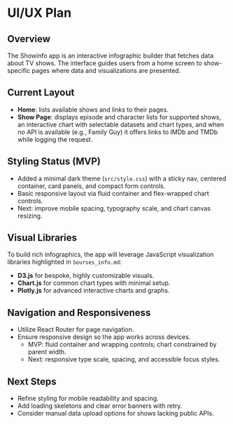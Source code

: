 # UI/UX Plan

## Overview
The Showinfo app is an interactive infographic builder that fetches data about TV shows. The interface guides users from a home screen to show-specific pages where data and visualizations are presented.

## Current Layout
- **Home**: lists available shows and links to their pages.
- **Show Page**: displays episode and character lists for supported shows, an interactive chart with selectable datasets and chart types, and when no API is available (e.g., Family Guy) it offers links to IMDb and TMDb while logging the request.

## Styling Status (MVP)
- Added a minimal dark theme (`src/style.css`) with a sticky nav, centered container, card panels, and compact form controls.
- Basic responsive layout via fluid container and flex-wrapped chart controls.
- Next: improve mobile spacing, typography scale, and chart canvas resizing.

## Visual Libraries
To build rich infographics, the app will leverage JavaScript visualization libraries highlighted in `Sourses_info.md`:
- **D3.js** for bespoke, highly customizable visuals.
- **Chart.js** for common chart types with minimal setup.
- **Plotly.js** for advanced interactive charts and graphs.

## Navigation and Responsiveness
- Utilize React Router for page navigation.
- Ensure responsive design so the app works across devices.
  - MVP: fluid container and wrapping controls; chart constrained by parent width.
  - Next: responsive type scale, spacing, and accessible focus styles.

## Next Steps
- Refine styling for mobile readability and spacing.
- Add loading skeletons and clear error banners with retry.
- Consider manual data upload options for shows lacking public APIs.
